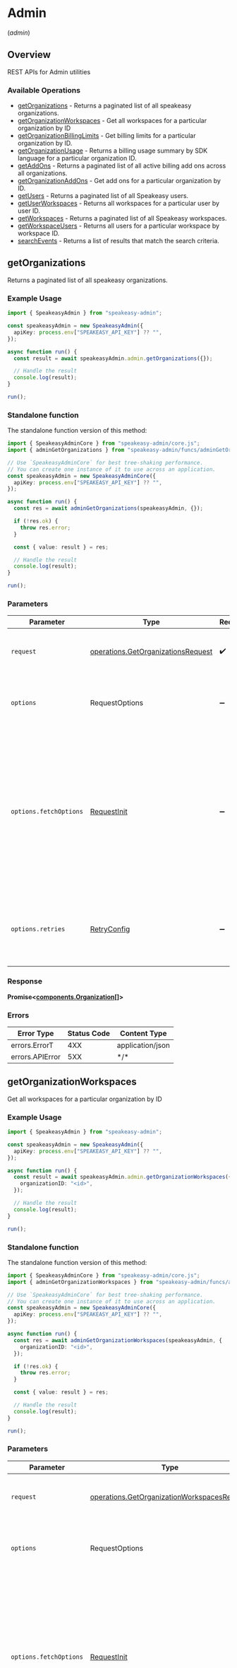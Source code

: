 # Admin
(*admin*)

## Overview

REST APIs for Admin utilities

### Available Operations

* [getOrganizations](#getorganizations) - Returns a paginated list of all speakeasy organizations.
* [getOrganizationWorkspaces](#getorganizationworkspaces) - Get all workspaces for a particular organization by ID
* [getOrganizationBillingLimits](#getorganizationbillinglimits) - Get billing limits for a particular organization by ID.
* [getOrganizationUsage](#getorganizationusage) - Returns a billing usage summary by SDK language for a particular organization ID.
* [getAddOns](#getaddons) - Returns a paginated list of all active billing add ons across all organizations.
* [getOrganizationAddOns](#getorganizationaddons) - Get add ons for a particular organization by ID.
* [getUsers](#getusers) - Returns a paginated list of all Speakeasy users.
* [getUserWorkspaces](#getuserworkspaces) - Returns all workspaces for a particular user by user ID.
* [getWorkspaces](#getworkspaces) - Returns a paginated list of all Speakeasy workspaces.
* [getWorkspaceUsers](#getworkspaceusers) - Returns all users for a particular workspace by workspace ID.
* [searchEvents](#searchevents) - Returns a list of results that match the search criteria.

## getOrganizations

Returns a paginated list of all speakeasy organizations.

### Example Usage

```typescript
import { SpeakeasyAdmin } from "speakeasy-admin";

const speakeasyAdmin = new SpeakeasyAdmin({
  apiKey: process.env["SPEAKEASY_API_KEY"] ?? "",
});

async function run() {
  const result = await speakeasyAdmin.admin.getOrganizations({});

  // Handle the result
  console.log(result);
}

run();
```

### Standalone function

The standalone function version of this method:

```typescript
import { SpeakeasyAdminCore } from "speakeasy-admin/core.js";
import { adminGetOrganizations } from "speakeasy-admin/funcs/adminGetOrganizations.js";

// Use `SpeakeasyAdminCore` for best tree-shaking performance.
// You can create one instance of it to use across an application.
const speakeasyAdmin = new SpeakeasyAdminCore({
  apiKey: process.env["SPEAKEASY_API_KEY"] ?? "",
});

async function run() {
  const res = await adminGetOrganizations(speakeasyAdmin, {});

  if (!res.ok) {
    throw res.error;
  }

  const { value: result } = res;

  // Handle the result
  console.log(result);
}

run();
```

### Parameters

| Parameter                                                                                                                                                                      | Type                                                                                                                                                                           | Required                                                                                                                                                                       | Description                                                                                                                                                                    |
| ------------------------------------------------------------------------------------------------------------------------------------------------------------------------------ | ------------------------------------------------------------------------------------------------------------------------------------------------------------------------------ | ------------------------------------------------------------------------------------------------------------------------------------------------------------------------------ | ------------------------------------------------------------------------------------------------------------------------------------------------------------------------------ |
| `request`                                                                                                                                                                      | [operations.GetOrganizationsRequest](../../models/operations/getorganizationsrequest.md)                                                                                       | :heavy_check_mark:                                                                                                                                                             | The request object to use for the request.                                                                                                                                     |
| `options`                                                                                                                                                                      | RequestOptions                                                                                                                                                                 | :heavy_minus_sign:                                                                                                                                                             | Used to set various options for making HTTP requests.                                                                                                                          |
| `options.fetchOptions`                                                                                                                                                         | [RequestInit](https://developer.mozilla.org/en-US/docs/Web/API/Request/Request#options)                                                                                        | :heavy_minus_sign:                                                                                                                                                             | Options that are passed to the underlying HTTP request. This can be used to inject extra headers for examples. All `Request` options, except `method` and `body`, are allowed. |
| `options.retries`                                                                                                                                                              | [RetryConfig](../../lib/utils/retryconfig.md)                                                                                                                                  | :heavy_minus_sign:                                                                                                                                                             | Enables retrying HTTP requests under certain failure conditions.                                                                                                               |

### Response

**Promise\<[components.Organization[]](../../models/.md)\>**

### Errors

| Error Type       | Status Code      | Content Type     |
| ---------------- | ---------------- | ---------------- |
| errors.ErrorT    | 4XX              | application/json |
| errors.APIError  | 5XX              | \*/\*            |

## getOrganizationWorkspaces

Get all workspaces for a particular organization by ID

### Example Usage

```typescript
import { SpeakeasyAdmin } from "speakeasy-admin";

const speakeasyAdmin = new SpeakeasyAdmin({
  apiKey: process.env["SPEAKEASY_API_KEY"] ?? "",
});

async function run() {
  const result = await speakeasyAdmin.admin.getOrganizationWorkspaces({
    organizationID: "<id>",
  });

  // Handle the result
  console.log(result);
}

run();
```

### Standalone function

The standalone function version of this method:

```typescript
import { SpeakeasyAdminCore } from "speakeasy-admin/core.js";
import { adminGetOrganizationWorkspaces } from "speakeasy-admin/funcs/adminGetOrganizationWorkspaces.js";

// Use `SpeakeasyAdminCore` for best tree-shaking performance.
// You can create one instance of it to use across an application.
const speakeasyAdmin = new SpeakeasyAdminCore({
  apiKey: process.env["SPEAKEASY_API_KEY"] ?? "",
});

async function run() {
  const res = await adminGetOrganizationWorkspaces(speakeasyAdmin, {
    organizationID: "<id>",
  });

  if (!res.ok) {
    throw res.error;
  }

  const { value: result } = res;

  // Handle the result
  console.log(result);
}

run();
```

### Parameters

| Parameter                                                                                                                                                                      | Type                                                                                                                                                                           | Required                                                                                                                                                                       | Description                                                                                                                                                                    |
| ------------------------------------------------------------------------------------------------------------------------------------------------------------------------------ | ------------------------------------------------------------------------------------------------------------------------------------------------------------------------------ | ------------------------------------------------------------------------------------------------------------------------------------------------------------------------------ | ------------------------------------------------------------------------------------------------------------------------------------------------------------------------------ |
| `request`                                                                                                                                                                      | [operations.GetOrganizationWorkspacesRequest](../../models/operations/getorganizationworkspacesrequest.md)                                                                     | :heavy_check_mark:                                                                                                                                                             | The request object to use for the request.                                                                                                                                     |
| `options`                                                                                                                                                                      | RequestOptions                                                                                                                                                                 | :heavy_minus_sign:                                                                                                                                                             | Used to set various options for making HTTP requests.                                                                                                                          |
| `options.fetchOptions`                                                                                                                                                         | [RequestInit](https://developer.mozilla.org/en-US/docs/Web/API/Request/Request#options)                                                                                        | :heavy_minus_sign:                                                                                                                                                             | Options that are passed to the underlying HTTP request. This can be used to inject extra headers for examples. All `Request` options, except `method` and `body`, are allowed. |
| `options.retries`                                                                                                                                                              | [RetryConfig](../../lib/utils/retryconfig.md)                                                                                                                                  | :heavy_minus_sign:                                                                                                                                                             | Enables retrying HTTP requests under certain failure conditions.                                                                                                               |

### Response

**Promise\<[components.Workspace[]](../../models/.md)\>**

### Errors

| Error Type       | Status Code      | Content Type     |
| ---------------- | ---------------- | ---------------- |
| errors.ErrorT    | 4XX              | application/json |
| errors.APIError  | 5XX              | \*/\*            |

## getOrganizationBillingLimits

Gets billing limits for a particular organization by ID.

### Example Usage

```typescript
import { SpeakeasyAdmin } from "speakeasy-admin";

const speakeasyAdmin = new SpeakeasyAdmin({
  apiKey: process.env["SPEAKEASY_API_KEY"] ?? "",
});

async function run() {
  const result = await speakeasyAdmin.admin.getOrganizationBillingLimits({
    organizationID: "<id>",
  });

  // Handle the result
  console.log(result);
}

run();
```

### Standalone function

The standalone function version of this method:

```typescript
import { SpeakeasyAdminCore } from "speakeasy-admin/core.js";
import { adminGetOrganizationBillingLimits } from "speakeasy-admin/funcs/adminGetOrganizationBillingLimits.js";

// Use `SpeakeasyAdminCore` for best tree-shaking performance.
// You can create one instance of it to use across an application.
const speakeasyAdmin = new SpeakeasyAdminCore({
  apiKey: process.env["SPEAKEASY_API_KEY"] ?? "",
});

async function run() {
  const res = await adminGetOrganizationBillingLimits(speakeasyAdmin, {
    organizationID: "<id>",
  });

  if (!res.ok) {
    throw res.error;
  }

  const { value: result } = res;

  // Handle the result
  console.log(result);
}

run();
```

### Parameters

| Parameter                                                                                                                                                                      | Type                                                                                                                                                                           | Required                                                                                                                                                                       | Description                                                                                                                                                                    |
| ------------------------------------------------------------------------------------------------------------------------------------------------------------------------------ | ------------------------------------------------------------------------------------------------------------------------------------------------------------------------------ | ------------------------------------------------------------------------------------------------------------------------------------------------------------------------------ | ------------------------------------------------------------------------------------------------------------------------------------------------------------------------------ |
| `request`                                                                                                                                                                      | [operations.GetOrganizationBillingLimitsRequest](../../models/operations/getorganizationbillinglimitsrequest.md)                                                               | :heavy_check_mark:                                                                                                                                                             | The request object to use for the request.                                                                                                                                     |
| `options`                                                                                                                                                                      | RequestOptions                                                                                                                                                                 | :heavy_minus_sign:                                                                                                                                                             | Used to set various options for making HTTP requests.                                                                                                                          |
| `options.fetchOptions`                                                                                                                                                         | [RequestInit](https://developer.mozilla.org/en-US/docs/Web/API/Request/Request#options)                                                                                        | :heavy_minus_sign:                                                                                                                                                             | Options that are passed to the underlying HTTP request. This can be used to inject extra headers for examples. All `Request` options, except `method` and `body`, are allowed. |
| `options.retries`                                                                                                                                                              | [RetryConfig](../../lib/utils/retryconfig.md)                                                                                                                                  | :heavy_minus_sign:                                                                                                                                                             | Enables retrying HTTP requests under certain failure conditions.                                                                                                               |

### Response

**Promise\<[operations.GetOrganizationBillingLimitsResponse](../../models/operations/getorganizationbillinglimitsresponse.md)\>**

### Errors

| Error Type       | Status Code      | Content Type     |
| ---------------- | ---------------- | ---------------- |
| errors.ErrorT    | 4XX              | application/json |
| errors.APIError  | 5XX              | \*/\*            |

## getOrganizationUsage

Returns a billing usage summary by SDK language for a particular organization ID.

### Example Usage

```typescript
import { SpeakeasyAdmin } from "speakeasy-admin";

const speakeasyAdmin = new SpeakeasyAdmin({
  apiKey: process.env["SPEAKEASY_API_KEY"] ?? "",
});

async function run() {
  const result = await speakeasyAdmin.admin.getOrganizationUsage({
    organizationID: "<id>",
  });

  // Handle the result
  console.log(result);
}

run();
```

### Standalone function

The standalone function version of this method:

```typescript
import { SpeakeasyAdminCore } from "speakeasy-admin/core.js";
import { adminGetOrganizationUsage } from "speakeasy-admin/funcs/adminGetOrganizationUsage.js";

// Use `SpeakeasyAdminCore` for best tree-shaking performance.
// You can create one instance of it to use across an application.
const speakeasyAdmin = new SpeakeasyAdminCore({
  apiKey: process.env["SPEAKEASY_API_KEY"] ?? "",
});

async function run() {
  const res = await adminGetOrganizationUsage(speakeasyAdmin, {
    organizationID: "<id>",
  });

  if (!res.ok) {
    throw res.error;
  }

  const { value: result } = res;

  // Handle the result
  console.log(result);
}

run();
```

### Parameters

| Parameter                                                                                                                                                                      | Type                                                                                                                                                                           | Required                                                                                                                                                                       | Description                                                                                                                                                                    |
| ------------------------------------------------------------------------------------------------------------------------------------------------------------------------------ | ------------------------------------------------------------------------------------------------------------------------------------------------------------------------------ | ------------------------------------------------------------------------------------------------------------------------------------------------------------------------------ | ------------------------------------------------------------------------------------------------------------------------------------------------------------------------------ |
| `request`                                                                                                                                                                      | [operations.GetOrganizationUsageRequest](../../models/operations/getorganizationusagerequest.md)                                                                               | :heavy_check_mark:                                                                                                                                                             | The request object to use for the request.                                                                                                                                     |
| `options`                                                                                                                                                                      | RequestOptions                                                                                                                                                                 | :heavy_minus_sign:                                                                                                                                                             | Used to set various options for making HTTP requests.                                                                                                                          |
| `options.fetchOptions`                                                                                                                                                         | [RequestInit](https://developer.mozilla.org/en-US/docs/Web/API/Request/Request#options)                                                                                        | :heavy_minus_sign:                                                                                                                                                             | Options that are passed to the underlying HTTP request. This can be used to inject extra headers for examples. All `Request` options, except `method` and `body`, are allowed. |
| `options.retries`                                                                                                                                                              | [RetryConfig](../../lib/utils/retryconfig.md)                                                                                                                                  | :heavy_minus_sign:                                                                                                                                                             | Enables retrying HTTP requests under certain failure conditions.                                                                                                               |

### Response

**Promise\<[components.OrganizationUsageResponse](../../models/components/organizationusageresponse.md)\>**

### Errors

| Error Type       | Status Code      | Content Type     |
| ---------------- | ---------------- | ---------------- |
| errors.ErrorT    | 4XX              | application/json |
| errors.APIError  | 5XX              | \*/\*            |

## getAddOns

Returns a paginated list of all active billing add ons across all organizations.

### Example Usage

```typescript
import { SpeakeasyAdmin } from "speakeasy-admin";

const speakeasyAdmin = new SpeakeasyAdmin({
  apiKey: process.env["SPEAKEASY_API_KEY"] ?? "",
});

async function run() {
  const result = await speakeasyAdmin.admin.getAddOns({});

  // Handle the result
  console.log(result);
}

run();
```

### Standalone function

The standalone function version of this method:

```typescript
import { SpeakeasyAdminCore } from "speakeasy-admin/core.js";
import { adminGetAddOns } from "speakeasy-admin/funcs/adminGetAddOns.js";

// Use `SpeakeasyAdminCore` for best tree-shaking performance.
// You can create one instance of it to use across an application.
const speakeasyAdmin = new SpeakeasyAdminCore({
  apiKey: process.env["SPEAKEASY_API_KEY"] ?? "",
});

async function run() {
  const res = await adminGetAddOns(speakeasyAdmin, {});

  if (!res.ok) {
    throw res.error;
  }

  const { value: result } = res;

  // Handle the result
  console.log(result);
}

run();
```

### Parameters

| Parameter                                                                                                                                                                      | Type                                                                                                                                                                           | Required                                                                                                                                                                       | Description                                                                                                                                                                    |
| ------------------------------------------------------------------------------------------------------------------------------------------------------------------------------ | ------------------------------------------------------------------------------------------------------------------------------------------------------------------------------ | ------------------------------------------------------------------------------------------------------------------------------------------------------------------------------ | ------------------------------------------------------------------------------------------------------------------------------------------------------------------------------ |
| `request`                                                                                                                                                                      | [operations.GetAddOnsRequest](../../models/operations/getaddonsrequest.md)                                                                                                     | :heavy_check_mark:                                                                                                                                                             | The request object to use for the request.                                                                                                                                     |
| `options`                                                                                                                                                                      | RequestOptions                                                                                                                                                                 | :heavy_minus_sign:                                                                                                                                                             | Used to set various options for making HTTP requests.                                                                                                                          |
| `options.fetchOptions`                                                                                                                                                         | [RequestInit](https://developer.mozilla.org/en-US/docs/Web/API/Request/Request#options)                                                                                        | :heavy_minus_sign:                                                                                                                                                             | Options that are passed to the underlying HTTP request. This can be used to inject extra headers for examples. All `Request` options, except `method` and `body`, are allowed. |
| `options.retries`                                                                                                                                                              | [RetryConfig](../../lib/utils/retryconfig.md)                                                                                                                                  | :heavy_minus_sign:                                                                                                                                                             | Enables retrying HTTP requests under certain failure conditions.                                                                                                               |

### Response

**Promise\<[components.OrganizationBillingAddOn[]](../../models/.md)\>**

### Errors

| Error Type       | Status Code      | Content Type     |
| ---------------- | ---------------- | ---------------- |
| errors.ErrorT    | 4XX              | application/json |
| errors.APIError  | 5XX              | \*/\*            |

## getOrganizationAddOns

Returns add ons for a particular organization by ID.

### Example Usage

```typescript
import { SpeakeasyAdmin } from "speakeasy-admin";

const speakeasyAdmin = new SpeakeasyAdmin({
  apiKey: process.env["SPEAKEASY_API_KEY"] ?? "",
});

async function run() {
  const result = await speakeasyAdmin.admin.getOrganizationAddOns({
    organizationID: "<id>",
  });

  // Handle the result
  console.log(result);
}

run();
```

### Standalone function

The standalone function version of this method:

```typescript
import { SpeakeasyAdminCore } from "speakeasy-admin/core.js";
import { adminGetOrganizationAddOns } from "speakeasy-admin/funcs/adminGetOrganizationAddOns.js";

// Use `SpeakeasyAdminCore` for best tree-shaking performance.
// You can create one instance of it to use across an application.
const speakeasyAdmin = new SpeakeasyAdminCore({
  apiKey: process.env["SPEAKEASY_API_KEY"] ?? "",
});

async function run() {
  const res = await adminGetOrganizationAddOns(speakeasyAdmin, {
    organizationID: "<id>",
  });

  if (!res.ok) {
    throw res.error;
  }

  const { value: result } = res;

  // Handle the result
  console.log(result);
}

run();
```

### Parameters

| Parameter                                                                                                                                                                      | Type                                                                                                                                                                           | Required                                                                                                                                                                       | Description                                                                                                                                                                    |
| ------------------------------------------------------------------------------------------------------------------------------------------------------------------------------ | ------------------------------------------------------------------------------------------------------------------------------------------------------------------------------ | ------------------------------------------------------------------------------------------------------------------------------------------------------------------------------ | ------------------------------------------------------------------------------------------------------------------------------------------------------------------------------ |
| `request`                                                                                                                                                                      | [operations.GetOrganizationAddOnsRequest](../../models/operations/getorganizationaddonsrequest.md)                                                                             | :heavy_check_mark:                                                                                                                                                             | The request object to use for the request.                                                                                                                                     |
| `options`                                                                                                                                                                      | RequestOptions                                                                                                                                                                 | :heavy_minus_sign:                                                                                                                                                             | Used to set various options for making HTTP requests.                                                                                                                          |
| `options.fetchOptions`                                                                                                                                                         | [RequestInit](https://developer.mozilla.org/en-US/docs/Web/API/Request/Request#options)                                                                                        | :heavy_minus_sign:                                                                                                                                                             | Options that are passed to the underlying HTTP request. This can be used to inject extra headers for examples. All `Request` options, except `method` and `body`, are allowed. |
| `options.retries`                                                                                                                                                              | [RetryConfig](../../lib/utils/retryconfig.md)                                                                                                                                  | :heavy_minus_sign:                                                                                                                                                             | Enables retrying HTTP requests under certain failure conditions.                                                                                                               |

### Response

**Promise\<[operations.GetOrganizationAddOnsResponse](../../models/operations/getorganizationaddonsresponse.md)\>**

### Errors

| Error Type       | Status Code      | Content Type     |
| ---------------- | ---------------- | ---------------- |
| errors.ErrorT    | 4XX              | application/json |
| errors.APIError  | 5XX              | \*/\*            |

## getUsers

Returns a paginated list of all Speakeasy users.

### Example Usage

```typescript
import { SpeakeasyAdmin } from "speakeasy-admin";

const speakeasyAdmin = new SpeakeasyAdmin({
  apiKey: process.env["SPEAKEASY_API_KEY"] ?? "",
});

async function run() {
  const result = await speakeasyAdmin.admin.getUsers({});

  // Handle the result
  console.log(result);
}

run();
```

### Standalone function

The standalone function version of this method:

```typescript
import { SpeakeasyAdminCore } from "speakeasy-admin/core.js";
import { adminGetUsers } from "speakeasy-admin/funcs/adminGetUsers.js";

// Use `SpeakeasyAdminCore` for best tree-shaking performance.
// You can create one instance of it to use across an application.
const speakeasyAdmin = new SpeakeasyAdminCore({
  apiKey: process.env["SPEAKEASY_API_KEY"] ?? "",
});

async function run() {
  const res = await adminGetUsers(speakeasyAdmin, {});

  if (!res.ok) {
    throw res.error;
  }

  const { value: result } = res;

  // Handle the result
  console.log(result);
}

run();
```

### Parameters

| Parameter                                                                                                                                                                      | Type                                                                                                                                                                           | Required                                                                                                                                                                       | Description                                                                                                                                                                    |
| ------------------------------------------------------------------------------------------------------------------------------------------------------------------------------ | ------------------------------------------------------------------------------------------------------------------------------------------------------------------------------ | ------------------------------------------------------------------------------------------------------------------------------------------------------------------------------ | ------------------------------------------------------------------------------------------------------------------------------------------------------------------------------ |
| `request`                                                                                                                                                                      | [operations.GetUsersRequest](../../models/operations/getusersrequest.md)                                                                                                       | :heavy_check_mark:                                                                                                                                                             | The request object to use for the request.                                                                                                                                     |
| `options`                                                                                                                                                                      | RequestOptions                                                                                                                                                                 | :heavy_minus_sign:                                                                                                                                                             | Used to set various options for making HTTP requests.                                                                                                                          |
| `options.fetchOptions`                                                                                                                                                         | [RequestInit](https://developer.mozilla.org/en-US/docs/Web/API/Request/Request#options)                                                                                        | :heavy_minus_sign:                                                                                                                                                             | Options that are passed to the underlying HTTP request. This can be used to inject extra headers for examples. All `Request` options, except `method` and `body`, are allowed. |
| `options.retries`                                                                                                                                                              | [RetryConfig](../../lib/utils/retryconfig.md)                                                                                                                                  | :heavy_minus_sign:                                                                                                                                                             | Enables retrying HTTP requests under certain failure conditions.                                                                                                               |

### Response

**Promise\<[components.User[]](../../models/.md)\>**

### Errors

| Error Type       | Status Code      | Content Type     |
| ---------------- | ---------------- | ---------------- |
| errors.ErrorT    | 4XX              | application/json |
| errors.APIError  | 5XX              | \*/\*            |

## getUserWorkspaces

Returns all workspaces for a particular user by user ID.

### Example Usage

```typescript
import { SpeakeasyAdmin } from "speakeasy-admin";

const speakeasyAdmin = new SpeakeasyAdmin({
  apiKey: process.env["SPEAKEASY_API_KEY"] ?? "",
});

async function run() {
  const result = await speakeasyAdmin.admin.getUserWorkspaces({
    userID: "<id>",
  });

  // Handle the result
  console.log(result);
}

run();
```

### Standalone function

The standalone function version of this method:

```typescript
import { SpeakeasyAdminCore } from "speakeasy-admin/core.js";
import { adminGetUserWorkspaces } from "speakeasy-admin/funcs/adminGetUserWorkspaces.js";

// Use `SpeakeasyAdminCore` for best tree-shaking performance.
// You can create one instance of it to use across an application.
const speakeasyAdmin = new SpeakeasyAdminCore({
  apiKey: process.env["SPEAKEASY_API_KEY"] ?? "",
});

async function run() {
  const res = await adminGetUserWorkspaces(speakeasyAdmin, {
    userID: "<id>",
  });

  if (!res.ok) {
    throw res.error;
  }

  const { value: result } = res;

  // Handle the result
  console.log(result);
}

run();
```

### Parameters

| Parameter                                                                                                                                                                      | Type                                                                                                                                                                           | Required                                                                                                                                                                       | Description                                                                                                                                                                    |
| ------------------------------------------------------------------------------------------------------------------------------------------------------------------------------ | ------------------------------------------------------------------------------------------------------------------------------------------------------------------------------ | ------------------------------------------------------------------------------------------------------------------------------------------------------------------------------ | ------------------------------------------------------------------------------------------------------------------------------------------------------------------------------ |
| `request`                                                                                                                                                                      | [operations.GetUserWorkspacesRequest](../../models/operations/getuserworkspacesrequest.md)                                                                                     | :heavy_check_mark:                                                                                                                                                             | The request object to use for the request.                                                                                                                                     |
| `options`                                                                                                                                                                      | RequestOptions                                                                                                                                                                 | :heavy_minus_sign:                                                                                                                                                             | Used to set various options for making HTTP requests.                                                                                                                          |
| `options.fetchOptions`                                                                                                                                                         | [RequestInit](https://developer.mozilla.org/en-US/docs/Web/API/Request/Request#options)                                                                                        | :heavy_minus_sign:                                                                                                                                                             | Options that are passed to the underlying HTTP request. This can be used to inject extra headers for examples. All `Request` options, except `method` and `body`, are allowed. |
| `options.retries`                                                                                                                                                              | [RetryConfig](../../lib/utils/retryconfig.md)                                                                                                                                  | :heavy_minus_sign:                                                                                                                                                             | Enables retrying HTTP requests under certain failure conditions.                                                                                                               |

### Response

**Promise\<[components.Workspace[]](../../models/.md)\>**

### Errors

| Error Type       | Status Code      | Content Type     |
| ---------------- | ---------------- | ---------------- |
| errors.ErrorT    | 4XX              | application/json |
| errors.APIError  | 5XX              | \*/\*            |

## getWorkspaces

Returns a paginated list of all Speakeasy workspaces.

### Example Usage

```typescript
import { SpeakeasyAdmin } from "speakeasy-admin";

const speakeasyAdmin = new SpeakeasyAdmin({
  apiKey: process.env["SPEAKEASY_API_KEY"] ?? "",
});

async function run() {
  const result = await speakeasyAdmin.admin.getWorkspaces({});

  // Handle the result
  console.log(result);
}

run();
```

### Standalone function

The standalone function version of this method:

```typescript
import { SpeakeasyAdminCore } from "speakeasy-admin/core.js";
import { adminGetWorkspaces } from "speakeasy-admin/funcs/adminGetWorkspaces.js";

// Use `SpeakeasyAdminCore` for best tree-shaking performance.
// You can create one instance of it to use across an application.
const speakeasyAdmin = new SpeakeasyAdminCore({
  apiKey: process.env["SPEAKEASY_API_KEY"] ?? "",
});

async function run() {
  const res = await adminGetWorkspaces(speakeasyAdmin, {});

  if (!res.ok) {
    throw res.error;
  }

  const { value: result } = res;

  // Handle the result
  console.log(result);
}

run();
```

### Parameters

| Parameter                                                                                                                                                                      | Type                                                                                                                                                                           | Required                                                                                                                                                                       | Description                                                                                                                                                                    |
| ------------------------------------------------------------------------------------------------------------------------------------------------------------------------------ | ------------------------------------------------------------------------------------------------------------------------------------------------------------------------------ | ------------------------------------------------------------------------------------------------------------------------------------------------------------------------------ | ------------------------------------------------------------------------------------------------------------------------------------------------------------------------------ |
| `request`                                                                                                                                                                      | [operations.GetWorkspacesRequest](../../models/operations/getworkspacesrequest.md)                                                                                             | :heavy_check_mark:                                                                                                                                                             | The request object to use for the request.                                                                                                                                     |
| `options`                                                                                                                                                                      | RequestOptions                                                                                                                                                                 | :heavy_minus_sign:                                                                                                                                                             | Used to set various options for making HTTP requests.                                                                                                                          |
| `options.fetchOptions`                                                                                                                                                         | [RequestInit](https://developer.mozilla.org/en-US/docs/Web/API/Request/Request#options)                                                                                        | :heavy_minus_sign:                                                                                                                                                             | Options that are passed to the underlying HTTP request. This can be used to inject extra headers for examples. All `Request` options, except `method` and `body`, are allowed. |
| `options.retries`                                                                                                                                                              | [RetryConfig](../../lib/utils/retryconfig.md)                                                                                                                                  | :heavy_minus_sign:                                                                                                                                                             | Enables retrying HTTP requests under certain failure conditions.                                                                                                               |

### Response

**Promise\<[components.Workspace[]](../../models/.md)\>**

### Errors

| Error Type       | Status Code      | Content Type     |
| ---------------- | ---------------- | ---------------- |
| errors.ErrorT    | 4XX              | application/json |
| errors.APIError  | 5XX              | \*/\*            |

## getWorkspaceUsers

Returns all users for a particular workspace by workspace ID.

### Example Usage

```typescript
import { SpeakeasyAdmin } from "speakeasy-admin";

const speakeasyAdmin = new SpeakeasyAdmin({
  apiKey: process.env["SPEAKEASY_API_KEY"] ?? "",
});

async function run() {
  const result = await speakeasyAdmin.admin.getWorkspaceUsers({
    workspaceID: "<id>",
  });

  // Handle the result
  console.log(result);
}

run();
```

### Standalone function

The standalone function version of this method:

```typescript
import { SpeakeasyAdminCore } from "speakeasy-admin/core.js";
import { adminGetWorkspaceUsers } from "speakeasy-admin/funcs/adminGetWorkspaceUsers.js";

// Use `SpeakeasyAdminCore` for best tree-shaking performance.
// You can create one instance of it to use across an application.
const speakeasyAdmin = new SpeakeasyAdminCore({
  apiKey: process.env["SPEAKEASY_API_KEY"] ?? "",
});

async function run() {
  const res = await adminGetWorkspaceUsers(speakeasyAdmin, {
    workspaceID: "<id>",
  });

  if (!res.ok) {
    throw res.error;
  }

  const { value: result } = res;

  // Handle the result
  console.log(result);
}

run();
```

### Parameters

| Parameter                                                                                                                                                                      | Type                                                                                                                                                                           | Required                                                                                                                                                                       | Description                                                                                                                                                                    |
| ------------------------------------------------------------------------------------------------------------------------------------------------------------------------------ | ------------------------------------------------------------------------------------------------------------------------------------------------------------------------------ | ------------------------------------------------------------------------------------------------------------------------------------------------------------------------------ | ------------------------------------------------------------------------------------------------------------------------------------------------------------------------------ |
| `request`                                                                                                                                                                      | [operations.GetWorkspaceUsersRequest](../../models/operations/getworkspaceusersrequest.md)                                                                                     | :heavy_check_mark:                                                                                                                                                             | The request object to use for the request.                                                                                                                                     |
| `options`                                                                                                                                                                      | RequestOptions                                                                                                                                                                 | :heavy_minus_sign:                                                                                                                                                             | Used to set various options for making HTTP requests.                                                                                                                          |
| `options.fetchOptions`                                                                                                                                                         | [RequestInit](https://developer.mozilla.org/en-US/docs/Web/API/Request/Request#options)                                                                                        | :heavy_minus_sign:                                                                                                                                                             | Options that are passed to the underlying HTTP request. This can be used to inject extra headers for examples. All `Request` options, except `method` and `body`, are allowed. |
| `options.retries`                                                                                                                                                              | [RetryConfig](../../lib/utils/retryconfig.md)                                                                                                                                  | :heavy_minus_sign:                                                                                                                                                             | Enables retrying HTTP requests under certain failure conditions.                                                                                                               |

### Response

**Promise\<[components.User[]](../../models/.md)\>**

### Errors

| Error Type       | Status Code      | Content Type     |
| ---------------- | ---------------- | ---------------- |
| errors.ErrorT    | 4XX              | application/json |
| errors.APIError  | 5XX              | \*/\*            |

## searchEvents

Returns a list of results that match the search criteria.

### Example Usage

```typescript
import { SpeakeasyAdmin } from "speakeasy-admin";

const speakeasyAdmin = new SpeakeasyAdmin({
  apiKey: process.env["SPEAKEASY_API_KEY"] ?? "",
});

async function run() {
  const result = await speakeasyAdmin.admin.searchEvents({});

  // Handle the result
  console.log(result);
}

run();
```

### Standalone function

The standalone function version of this method:

```typescript
import { SpeakeasyAdminCore } from "speakeasy-admin/core.js";
import { adminSearchEvents } from "speakeasy-admin/funcs/adminSearchEvents.js";

// Use `SpeakeasyAdminCore` for best tree-shaking performance.
// You can create one instance of it to use across an application.
const speakeasyAdmin = new SpeakeasyAdminCore({
  apiKey: process.env["SPEAKEASY_API_KEY"] ?? "",
});

async function run() {
  const res = await adminSearchEvents(speakeasyAdmin, {});

  if (!res.ok) {
    throw res.error;
  }

  const { value: result } = res;

  // Handle the result
  console.log(result);
}

run();
```

### Parameters

| Parameter                                                                                                                                                                      | Type                                                                                                                                                                           | Required                                                                                                                                                                       | Description                                                                                                                                                                    |
| ------------------------------------------------------------------------------------------------------------------------------------------------------------------------------ | ------------------------------------------------------------------------------------------------------------------------------------------------------------------------------ | ------------------------------------------------------------------------------------------------------------------------------------------------------------------------------ | ------------------------------------------------------------------------------------------------------------------------------------------------------------------------------ |
| `request`                                                                                                                                                                      | [operations.SearchEventsRequest](../../models/operations/searcheventsrequest.md)                                                                                               | :heavy_check_mark:                                                                                                                                                             | The request object to use for the request.                                                                                                                                     |
| `options`                                                                                                                                                                      | RequestOptions                                                                                                                                                                 | :heavy_minus_sign:                                                                                                                                                             | Used to set various options for making HTTP requests.                                                                                                                          |
| `options.fetchOptions`                                                                                                                                                         | [RequestInit](https://developer.mozilla.org/en-US/docs/Web/API/Request/Request#options)                                                                                        | :heavy_minus_sign:                                                                                                                                                             | Options that are passed to the underlying HTTP request. This can be used to inject extra headers for examples. All `Request` options, except `method` and `body`, are allowed. |
| `options.retries`                                                                                                                                                              | [RetryConfig](../../lib/utils/retryconfig.md)                                                                                                                                  | :heavy_minus_sign:                                                                                                                                                             | Enables retrying HTTP requests under certain failure conditions.                                                                                                               |

### Response

**Promise\<[components.CliEvent[]](../../models/.md)\>**

### Errors

| Error Type       | Status Code      | Content Type     |
| ---------------- | ---------------- | ---------------- |
| errors.ErrorT    | 4XX              | application/json |
| errors.APIError  | 5XX              | \*/\*            |